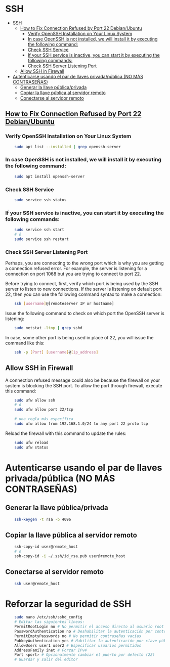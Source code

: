 # SSH

<!-- TOC -->
* [SSH](#ssh)
  * [How to Fix Connection Refused by Port 22 Debian/Ubuntu](#how-to-fix-connection-refused-by-port-22-debianubuntu)
    * [Verify OpenSSH Installation on Your Linux System](#verify-openssh-installation-on-your-linux-system)
    * [In case OpenSSH is not installed, we will install it by executing the following command:](#in-case-openssh-is-not-installed-we-will-install-it-by-executing-the-following-command)
    * [Check SSH Service](#check-ssh-service)
    * [If your SSH service is inactive, you can start it by executing the following commands:](#if-your-ssh-service-is-inactive-you-can-start-it-by-executing-the-following-commands)
    * [Check SSH Server Listening Port](#check-ssh-server-listening-port)
  * [Allow SSH in Firewall](#allow-ssh-in-firewall)
* [Autenticarse usando el par de llaves privada/pública (NO MÁS CONTRASEÑAS)](#autenticarse-usando-el-par-de-llaves-privadapública-no-más-contraseñas)
  * [Generar la llave pública/privada](#generar-la-llave-públicaprivada)
  * [Copiar la llave pública al servidor remoto](#copiar-la-llave-pública-al-servidor-remoto)
  * [Conectarse al servidor remoto](#conectarse-al-servidor-remoto)
<!-- TOC -->

## [How to Fix Connection Refused by Port 22 Debian/Ubuntu](https://linuxhint.com/fix_connection_refused_ubuntu/)

### Verify OpenSSH Installation on Your Linux System

```bash 
    sudo apt list --installed | grep openssh-server
```

### In case OpenSSH is not installed, we will install it by executing the following command:

```bash 
    sudo apt install openssh-server
```

### Check SSH Service

```bash 
    sudo service ssh status
```

### If your SSH service is inactive, you can start it by executing the following commands:

```bash 
    sudo service ssh start
    # ó
    sudo service ssh restart
```

### Check SSH Server Listening Port

Perhaps, you are connecting to the wrong port which is why you are getting a connection refused error. For example, the
server is listening for a connection on port 1068 but you are trying to connect to port 22.

Before trying to connect, first, verify which port is being used by the SSH server to listen to new connections. If the
server is listening on default port 22, then you can use the following command syntax to make a connection:

```bash 
    ssh [username]@[remoteserver IP or hostname]
```

Issue the following command to check on which port the OpenSSH server is listening:

```bash 
    sudo netstat -ltnp | grep sshd
```

In case, some other port is being used in place of 22, you will issue the command like this:

```bash 
    ssh -p [Port] [username]@[ip_address]
```

## Allow SSH in Firewall

A connection refused message could also be because the firewall on your system is blocking the SSH port. To allow the port through firewall, execute this command:

```bash  
    sudo ufw allow ssh
    # ó
    sudo ufw allow port 22/tcp
    
    # una regla más específica
    sudo ufw allow from 192.168.1.0/24 to any port 22 proto tcp
```

Reload the firewall with this command to update the rules:

```bash    
    sudo ufw reload
    sudo ufw status
```

# Autenticarse usando el par de llaves privada/pública (NO MÁS CONTRASEÑAS)

## Generar la llave pública/privada

```bash
    ssh-keygen -t rsa -b 4096
```

## Copiar la llave pública al servidor remoto

```bash
    ssh-copy-id user@remote_host
    # o
    ssh-copy-id -i ~/.ssh/id_rsa.pub user@remote_host
```

## Conectarse al servidor remoto

```bash
    ssh user@remote_host
```

# Reforzar la seguridad de SSH

```bash
    sudo nano /etc/ssh/sshd_config
    # Editar las siguientes líneas:
    PermitRootLogin no # No permitir el acceso directo al usuario root
    PasswordAuthentication no # Deshabilitar la autenticación por contraseña
    PermitEmptyPasswords no # No permitir contraseñas vacías
    PubkeyAuthentication yes # Habilitar la autenticación por clave pública
    AllowUsers user1 user2 # Especificar usuarios permitidos
    AddressFamily inet # Forzar IPv4
    Port <port> # Opcionalmente cambiar el puerto por defecto (22)
    # Guardar y salir del editor
    
```